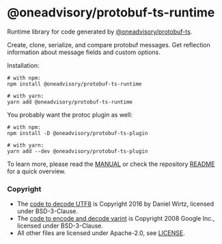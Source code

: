 @oneadvisory/protobuf-ts-runtime
====================

Runtime library for code generated by [@oneadvisory/protobuf-ts](https://github.com/oneadvisory/protobuf-ts/).

Create, clone, serialize, and compare protobuf messages. Get reflection 
information about message fields and custom options.

Installation:

```shell script
# with npm:
npm install @oneadvisory/protobuf-ts-runtime

# with yarn:
yarn add @oneadvisory/protobuf-ts-runtime
```             

You probably want the protoc plugin as well: 
          
```shell script
# with npm:
npm install -D @oneadvisory/protobuf-ts-plugin

# with yarn:
yarn add --dev @oneadvisory/protobuf-ts-plugin
```
                       

To learn more, please read the [MANUAL](https://github.com/oneadvisory/protobuf-ts/blob/master/MANUAL.md#imessagetype) 
or check the repository [README](https://github.com/oneadvisory/protobuf-ts/README.md) for a quick overview.


### Copyright

- The [code to decode UTF8](https://github.com/oneadvisory/protobuf-ts/blob/master/packages/runtime/src/protobufjs-utf8.ts) is Copyright 2016 by Daniel Wirtz, licensed under BSD-3-Clause.
- The [code to encode and decode varint](https://github.com/oneadvisory/protobuf-ts/blob/master/packages/runtime/src/goog-varint.ts) is Copyright 2008 Google Inc., licensed under BSD-3-Clause.
- All other files are licensed under Apache-2.0, see [LICENSE](https://github.com/oneadvisory/protobuf-ts/blob/master/packages/runtime/LICENSE). 

